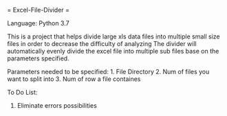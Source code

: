 = Excel-File-Divider =

Language: Python 3.7

This is a project that helps divide large xls data files into multiple small size files in order to decrease the difficulty of analyzing
The divider will automatically evenly divide the excel file into multiple sub files base on the parameters specified.

Parameters needed to be specified: 
    1. File Directory
    2. Num of files you want to split into
    3. Num of row a file containes
    
   
To Do List:
  1. Eliminate errors possibilities
